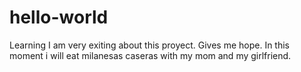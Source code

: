 # hello-world
Learning
I am very exiting about this proyect. Gives me hope.
In this moment i will eat milanesas caseras with my mom and my girlfriend.
